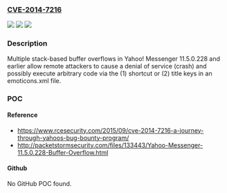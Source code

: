 ### [CVE-2014-7216](https://cve.mitre.org/cgi-bin/cvename.cgi?name=CVE-2014-7216)
![](https://img.shields.io/static/v1?label=Product&message=n%2Fa&color=blue)
![](https://img.shields.io/static/v1?label=Version&message=n%2Fa&color=blue)
![](https://img.shields.io/static/v1?label=Vulnerability&message=n%2Fa&color=brighgreen)

### Description

Multiple stack-based buffer overflows in Yahoo! Messenger 11.5.0.228 and earlier allow remote attackers to cause a denial of service (crash) and possibly execute arbitrary code via the (1) shortcut or (2) title keys in an emoticons.xml file.

### POC

#### Reference
- https://www.rcesecurity.com/2015/09/cve-2014-7216-a-journey-through-yahoos-bug-bounty-program/
- http://packetstormsecurity.com/files/133443/Yahoo-Messenger-11.5.0.228-Buffer-Overflow.html

#### Github
No GitHub POC found.

